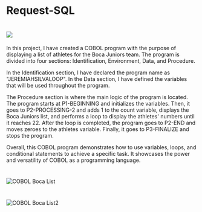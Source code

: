 # Request-SQL
# <a href="" target="_blank"><img src="https://img.shields.io/badge/COBOL-0A2B3D.svg?style=for-the-badge&logo=none" target="_blank"></a>

In this project, I have created a COBOL program with the purpose of displaying a list of athletes for the Boca Juniors team. The program is divided into four sections: Identification, Environment, Data, and Procedure.

In the Identification section, I have declared the program name as "JEREMIAHSILVALOOP". In the Data section, I have defined the variables that will be used throughout the program.

The Procedure section is where the main logic of the program is located. The program starts at P1-BEGINNING and initializes the variables. Then, it goes to P2-PROCESSING-2 and adds 1 to the count variable, displays the Boca Juniors list, and performs a loop to display the athletes' numbers until it reaches 22. After the loop is completed, the program goes to P2-END and moves zeroes to the athletes variable. Finally, it goes to P3-FINALIZE and stops the program.

Overall, this COBOL program demonstrates how to use variables, loops, and conditional statements to achieve a specific task. It showcases the power and versatility of COBOL as a programming language.

#
![COBOL Boca List](https://user-images.githubusercontent.com/108309798/232364282-d7f880bf-02ec-44b5-b9eb-4e2e952be8a5.png)

#
![COBOL Boca List2](https://user-images.githubusercontent.com/108309798/232364296-f563faf3-5c00-4030-be42-589ea72afe75.png)
